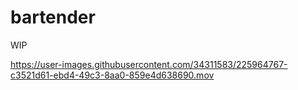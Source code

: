# bartender

WIP

https://user-images.githubusercontent.com/34311583/225964767-c3521d61-ebd4-49c3-8aa0-859e4d638690.mov
